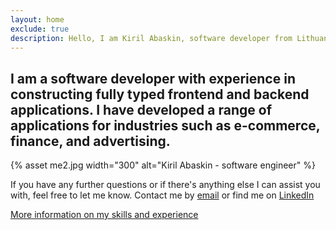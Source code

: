 ```yaml
---
layout: home
exclude: true
description: Hello, I am Kiril Abaskin, software developer from Lithuania, Vilnius
---
```


<h2>I am a software developer with experience in constructing fully typed frontend and backend applications. I have developed a range of applications for industries such as e-commerce, finance, and advertising.</h2>

<div class="about">
  <div class="image">
  {% asset me2.jpg width="300" alt="Kiril Abaskin - software engineer" %}
  </div>
</div>

<p class="text-secondary">

If you have any further questions or if there's anything else I can assist you with, feel free to let me know.
Contact me by <a href="mailto:kiril.abashkin@gmail.com">email</a> or find me on
<a href="https://www.linkedin.com/in/kirilab/"><span class="username">LinkedIn</span></a>

</p>

<p>
  <a href="/about">More information on my skills and experience</a>
</p>
